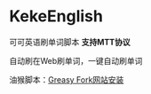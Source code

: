 # KekeEnglish
可可英语刷单词脚本
**支持MTT协议**

自动刷在Web刷单词，一键自动刷单词

油猴脚本：[Greasy Fork网站安装](https://greasyfork.org/zh-CN/scripts/496115-%E5%8F%AF%E5%8F%AF%E8%8B%B1%E8%AF%AD%E5%8D%95%E8%AF%8D%E5%8A%A9%E6%89%8B)

